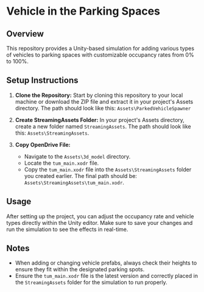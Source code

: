 # Vehicle in the Parking Spaces 

## Overview
This repository provides a Unity-based simulation for adding various types of vehicles to parking spaces with customizable occupancy rates from 0% to 100%.

## Setup Instructions

1. **Clone the Repository:** Start by cloning this repository to your local machine or download the ZIP file and extract it in your project's Assets directory. The path should look like this: `Assets\ParkedVehicleSpawner`

2. **Create StreamingAssets Folder:** In your project's Assets directory, create a new folder named `StreamingAssets`. The path should look like this: `Assets\StreamingAssets`.

3. **Copy OpenDrive File:**
   - Navigate to the `Assets\3d_model` directory.
   - Locate the `tum_main.xodr` file.
   - Copy the `tum_main.xodr` file into the `Assets\StreamingAssets` folder you created earlier. The final path should be: `Assets\StreamingAssets\tum_main.xodr`.

## Usage
After setting up the project, you can adjust the occupancy rate and vehicle types directly within the Unity editor. Make sure to save your changes and run the simulation to see the effects in real-time.

## Notes
- When adding or changing vehicle prefabs, always check their heights to ensure they fit within the designated parking spots.
- Ensure the `tum_main.xodr` file is the latest version and correctly placed in the `StreamingAssets` folder for the simulation to run properly.

